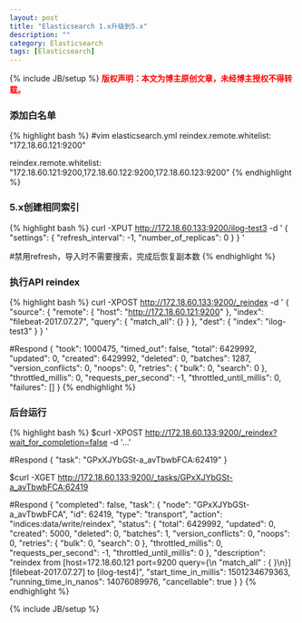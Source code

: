 ```yaml
---
layout: post
title: "Elasticsearch 1.x升级到5.x"
description: ""
category: Elasticsearch 
tags: [Elasticsearch]
---
```

{% include JB/setup %}
**<font color="red">版权声明：本文为博主原创文章，未经博主授权不得转载。</font>**

### 添加白名单
{% highlight bash %}
#vim elasticsearch.yml
reindex.remote.whitelist: "172.18.60.121:9200"

reindex.remote.whitelist: "172.18.60.121:9200,172.18.60.122:9200,172.18.60.123:9200"
{% endhighlight %}


### 5.x创建相同索引
{% highlight bash %}
curl -XPUT http://172.18.60.133:9200/ilog-test3 -d '
{
	"settings": {
		"refresh_interval": -1,
		"number_of_replicas": 0
	}
}
'

#禁用refresh，导入时不需要搜索，完成后恢复副本数
{% endhighlight %}

### 执行API reindex
{% highlight bash %}
curl -XPOST http://172.18.60.133:9200/_reindex -d '
{
  "source": {
    "remote": {
      "host": "http://172.18.60.121:9200"
    },
    "index": "filebeat-2017.07.27",
    "query": {
      "match_all": {}
    }
  },
  "dest": {
    "index": "ilog-test3"
  }
}
'


#Respond
{
    "took": 1000475,
    "timed_out": false,
    "total": 6429992,
    "updated": 0,
    "created": 6429992,
    "deleted": 0,
    "batches": 1287,
    "version_conflicts": 0,
    "noops": 0,
    "retries": {
        "bulk": 0,
        "search": 0
    },
    "throttled_millis": 0,
    "requests_per_second": -1,
    "throttled_until_millis": 0,
    "failures": []
}
{% endhighlight %}

### 后台运行
{% highlight bash %}
$curl -XPOST http://172.18.60.133:9200/_reindex?wait_for_completion=false -d '...'

#Respond
{
    "task": "GPxXJYbGSt-a_avTbwbFCA:62419"
}

$curl -XGET http://172.18.60.133:9200/_tasks/GPxXJYbGSt-a_avTbwbFCA:62419

#Respond
{
    "completed": false,
    "task": {
        "node": "GPxXJYbGSt-a_avTbwbFCA",
        "id": 62419,
        "type": "transport",
        "action": "indices:data/write/reindex",
        "status": {
            "total": 6429992,
            "updated": 0,
            "created": 5000,
            "deleted": 0,
            "batches": 1,
            "version_conflicts": 0,
            "noops": 0,
            "retries": {
                "bulk": 0,
                "search": 0
            },
            "throttled_millis": 0,
            "requests_per_second": -1,
            "throttled_until_millis": 0
        },
        "description": "reindex from [host=172.18.60.121 port=9200 query={\n  \"match_all\" : { }\n}][filebeat-2017.07.27] to [ilog-test4]",
        "start_time_in_millis": 1501234679363,
        "running_time_in_nanos": 14076089976,
        "cancellable": true
    }
}
{% endhighlight %}

{% include JB/setup %}


